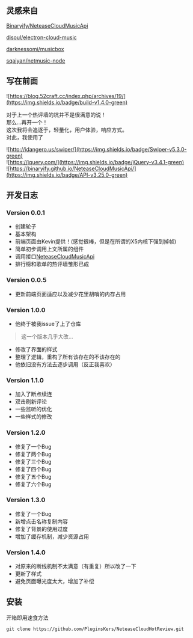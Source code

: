 ## 灵感来自

[Binaryify/NeteaseCloudMusicApi](https://github.com/Binaryify/NeteaseCloudMusicApi)

[disoul/electron-cloud-music](https://github.com/disoul/electron-cloud-music)

[darknessomi/musicbox](https://github.com/darknessomi/musicbox)

[sqaiyan/netmusic-node](https://github.com/sqaiyan/netmusic-node)

## 写在前面

![https://blog.52craft.cc/index.php/archives/19/](https://img.shields.io/badge/build-v1.4.0-green)

对于上一个热评墙的坑并不是很满意的说！  
那么...再开一个！   
这次我将会追逐于，轻量化，用户体验，响应方式。    
对此，我使用了

![http://idangero.us/swiper/](https://img.shields.io/badge/Swiper-v5.3.0-green)     
![https://jquery.com/](https://img.shields.io/badge/jQuery-v3.4.1-green)    
![https://binaryify.github.io/NeteaseCloudMusicApi/](https://img.shields.io/badge/API-v3.25.0-green)    

## 开发日志

### Version 0.0.1

- 创建轮子
- 基本架构
 - 前端页面由Kevin提供！(感觉很棒，但是在所谓的X5内核下强到掉帧)
 - 简单初步调用上文所属的组件
- 调用接口[NeteaseCloudMusicApi](https://binaryify.github.io/NeteaseCloudMusicApi/)
- 排行榜和歌单的热评墙雏形已成

### Version 0.0.5

- 更新前端页面适应以及减少花里胡哨的内存占用

### Version 1.0.0

- 他终于被我issue了上了仓库
> 这一个版本几乎大改...
- 修改了界面的样式
- 整理了逻辑，重构了所有该存在的不该存在的
- 他依旧没有方法去逐步调用（反正我喜欢）

### Version 1.1.0

- 加入了断点续连
- 双击刷新评论
- 一些监听的优化
- 一些样式的修改

### Version 1.2.0

- 修复了一个Bug
- 修复了两个Bug
- 修复了三个Bug
- 修复了四个Bug
- 修复了五个Bug
- 修复了六个Bug

### Version 1.3.0

- 修复了一个Bug
- 新增点击名称复制内容
- 修复了背景的使用过度
- 增加了缓存机制，减少资源占用

### Version 1.4.0

- 对原来的断线机制不太满意（有重复）所以改了一下
- 更新了样式
- 避免页面曝光度太大，增加了补偿

## 安装

开箱即用速食方法

`git clone https://github.com/PluginsKers/NeteaseCloudHotReview.git`
